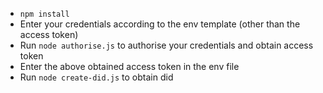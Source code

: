 
- `npm install `
- Enter your credentials according to the env template (other than the access token)
- Run `node authorise.js` to authorise your credentials and obtain access token
- Enter the above obtained access token in the env file
- Run `node create-did.js` to obtain did